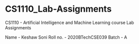 # CS1110_Lab-Assignments
CS1110 - Artificial Intelligence and Machine Learning
course Lab Assignments 

Name - Keshaw Soni
Roll no. - 2020BTechCSE039
Batch - A
